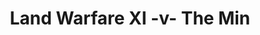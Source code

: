 ---
year: "2003"
serialNumber: "0284" 
game: "Land Warfare XI"
title: "Land Warfare XI -v- The Min"
gameLocation: ""
gameDate: ""
result: ""
resultType: ""
type: "game"
---